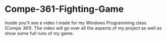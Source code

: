 # Compe-361-Fighting-Game
Inside you'll see a video I made for my Windows Programming class (Compe 361). The video will go over all the aspects of my project as well as show some full runs of my game.
